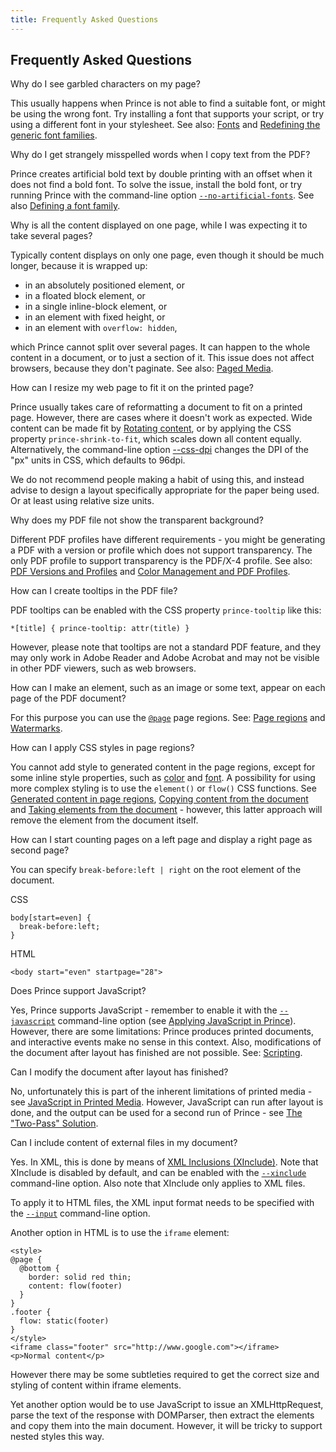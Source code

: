 ```yaml
---
title: Frequently Asked Questions
---
```


Frequently Asked Questions
--------------------------

Why do I see garbled characters on my page? <a href="#faq-garbled-chars" class="self-link"></a>

This usually happens when Prince is not able to find a suitable font, or might be using the wrong font. Try installing a font that supports your script, or try using a different font in your stylesheet. See also: [Fonts](fonts.md#fonts) and [Redefining the generic font families](redefining-font-families.md#redefining-font-families).

Why do I get strangely misspelled words when I copy text from the PDF? <a href="#faq-misspelled-words" class="self-link"></a>

Prince creates artificial bold text by double printing with an offset when it does not find a bold font. To solve the issue, install the bold font, or try running Prince with the command-line option [`--no-artificial-fonts`](command-line.md#cl-css-dpi). See also [Defining a font family](fonts.md#font-family).

Why is all the content displayed on one page, while I was expecting it to take several pages? <a href="#faq-one-page" class="self-link"></a>

Typically content displays on only one page, even though it should be much longer, because it is wrapped up:

-   in an absolutely positioned element, or
-   in a floated block element, or
-   in a single inline-block element, or
-   in an element with fixed height, or
-   in an element with `overflow: hidden`,

which Prince cannot split over several pages. It can happen to the whole content in a document, or to just a section of it. This issue does not affect browsers, because they don't paginate. See also: [Paged Media](paged.md#paged).

How can I resize my web page to fit it on the printed page? <a href="#faq-resize-page" class="self-link"></a>

Prince usually takes care of reformatting a document to fit on a printed page. However, there are cases where it doesn't work as expected. Wide content can be made fit by [Rotating content](rotating.md#rotating), or by applying the CSS property `prince-shrink-to-fit`, which scales down all content equally. Alternatively, the command-line option [--css-dpi](command-line.md#cl-css-dpi) changes the DPI of the "px" units in CSS, which defaults to 96dpi.

We do not recommend people making a habit of using this, and instead advise to design a layout specifically appropriate for the paper being used. Or at least using relative size units.

Why does my PDF file not show the transparent background? <a href="#faq-no-trans" class="self-link"></a>

Different PDF profiles have different requirements - you might be generating a PDF with a version or profile which does not support transparency. The only PDF profile to support transparency is the PDF/X-4 profile. See also: [PDF Versions and Profiles](pdf-profiles.md#pdf-profiles) and [Color Management and PDF Profiles](color-management.md#pdf-colman).

How can I create tooltips in the PDF file? <a href="#faq-tooltips" class="self-link"></a>

PDF tooltips can be enabled with the CSS property `prince-tooltip` like this:


    *[title] { prince-tooltip: attr(title) }

However, please note that tooltips are not a standard PDF feature, and they may only work in Adobe Reader and Adobe Acrobat and may not be visible in other PDF viewers, such as web browsers.

How can I make an element, such as an image or some text, appear on each page of the PDF document? <a href="#faq-everypage" class="self-link"></a>

For this purpose you can use the [`@page`](at-rules.md#at-page) page regions. See: [Page regions](paged.md#page-regions) and [Watermarks](watermarks.md#watermarks).

How can I apply CSS styles in page regions? <a href="#faq-page-regions" class="self-link"></a>

You cannot add style to generated content in the page regions, except for some inline style properties, such as [color](doc-refs.md#prop-color) and [font](doc-refs.md#prop-font). A possibility for using more complex styling is to use the `element()` or `flow()` CSS functions. See [Generated content in page regions](paged.md#page-gen-content), [Copying content from the document](paged.md#content-copying-text) and [Taking elements from the document](paged.md#content-taking-elements) - however, this latter approach will remove the element from the document itself.

How can I start counting pages on a left page and display a right page as second page? <a href="#faq-counting-pages" class="self-link"></a>

You can specify `break-before:left | right` on the root element of the document.

CSS


    body[start=even] {
      break-before:left;
    }

HTML


    <body start="even" startpage="28">

Does Prince support JavaScript? <a href="#faq-js" class="self-link"></a>

Yes, Prince supports JavaScript - remember to enable it with the [`--javascript`](command-line.md#cl-javascript) command-line option (see [Applying JavaScript in Prince](apply-javascript.md#applying-javascript)). However, there are some limitations: Prince produces printed documents, and interactive events make no sense in this context. Also, modifications of the document after layout has finished are not possible. See: [Scripting](javascript.md#javascript).

Can I modify the document after layout has finished? <a href="#faq-jsafterkayout" class="self-link"></a>

No, unfortunately this is part of the inherent limitations of printed media - see [JavaScript in Printed Media](javascript.md#js-print). However, JavaScript can run after layout is done, and the output can be used for a second run of Prince - see [The "Two-Pass" Solution](two-pass.md#two-pass).

Can I include content of external files in my document? <a href="#faq-xinclude" class="self-link"></a>

Yes. In XML, this is done by means of [XML Inclusions (XInclude)](xml.md#xinclude). Note that XInclude is disabled by default, and can be enabled with the [`--xinclude`](command-line.md#cl-xinclude) command-line option. Also note that XInclude only applies to XML files.

To apply it to HTML files, the XML input format needs to be specified with the [`--input`](command-line.md#cl-input) command-line option.

Another option in HTML is to use the `iframe` element:


    <style>
    @page {
      @bottom {
        border: solid red thin;
        content: flow(footer)
      }
    }
    .footer {
      flow: static(footer)
    }
    </style>
    <iframe class="footer" src="http://www.google.com"></iframe>
    <p>Normal content</p>

However there may be some subtleties required to get the correct size and styling of content within iframe elements.

Yet another option would be to use JavaScript to issue an XMLHttpRequest, parse the text of the response with DOMParser, then extract the elements and copy them into the main document. However, it will be tricky to support nested styles this way.

